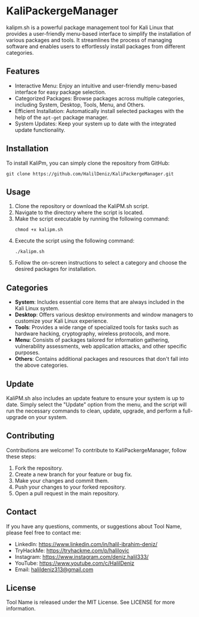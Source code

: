 # KaliPackergeManager
kalipm.sh is a powerful package management tool for Kali Linux that provides a user-friendly menu-based interface to simplify the installation of various packages and tools. It streamlines the process of managing software and enables users to effortlessly install packages from different categories.


## Features

- Interactive Menu: Enjoy an intuitive and user-friendly menu-based interface for easy package selection.
- Categorized Packages: Browse packages across multiple categories, including System, Desktop, Tools, Menu, and Others.
- Efficient Installation: Automatically install selected packages with the help of the `apt-get` package manager.
- System Updates: Keep your system up to date with the integrated update functionality.

## Installation

To install KaliPm, you can simply clone the repository from GitHub:
```
git clone https://github.com/HalilDeniz/KaliPackergeManager.git
```

## Usage

1. Clone the repository or download the KaliPM.sh script.
2. Navigate to the directory where the script is located.
3. Make the script executable by running the following command:
   ```
   chmod +x kalipm.sh
   ```
4. Execute the script using the following command:
   ```
   ./kalipm.sh
   ```
5. Follow the on-screen instructions to select a category and choose the desired packages for installation.

## Categories

- **System**: Includes essential core items that are always included in the Kali Linux system.
- **Desktop**: Offers various desktop environments and window managers to customize your Kali Linux experience.
- **Tools**: Provides a wide range of specialized tools for tasks such as hardware hacking, cryptography, wireless protocols, and more.
- **Menu**: Consists of packages tailored for information gathering, vulnerability assessments, web application attacks, and other specific purposes.
- **Others**: Contains additional packages and resources that don't fall into the above categories.

## Update

KaliPM.sh also includes an update feature to ensure your system is up to date. Simply select the "Update" option from the menu, and the script will run the necessary commands to clean, update, upgrade, and perform a full-upgrade on your system.

## Contributing
Contributions are welcome! To contribute to KaliPackergeManager, follow these steps:

1. Fork the repository.
2. Create a new branch for your feature or bug fix.
3. Make your changes and commit them.
4. Push your changes to your forked repository.
5. Open a pull request in the main repository.



## Contact

If you have any questions, comments, or suggestions about Tool Name, please feel free to contact me:

- LinkedIn: https://www.linkedin.com/in/halil-ibrahim-deniz/
- TryHackMe: https://tryhackme.com/p/halilovic
- Instagram: https://www.instagram.com/deniz.halil333/
- YouTube: https://www.youtube.com/c/HalilDeniz
- Email: halildeniz313@gmail.com

## License

Tool Name is released under the MIT License. See LICENSE for more information.
